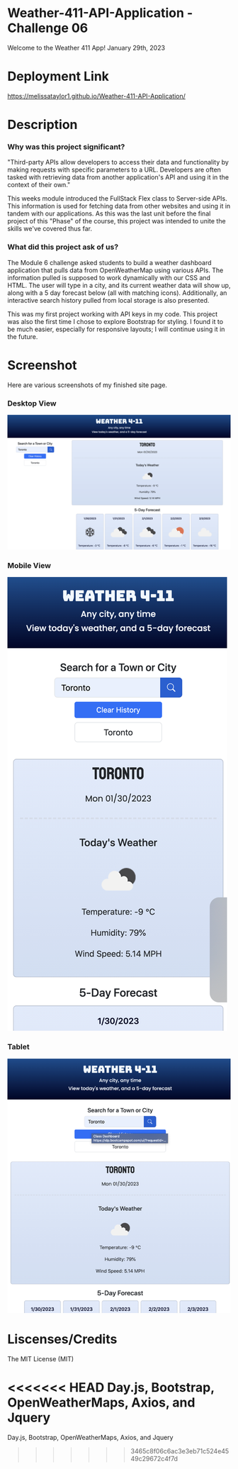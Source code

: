 # Weather-411-API-Application - Challenge 06
Welcome to the Weather 411 App!
January 29th, 2023

# Deployment Link

https://melissataylor1.github.io/Weather-411-API-Application/

# Description
### Why was this project significant?
"Third-party APIs allow developers to access their data and functionality by making requests with specific parameters to a URL. Developers are often tasked with retrieving data from another application's API and using it in the context of their own."

This weeks module introduced the FullStack Flex class to Server-side APIs. This information is used for fetching data from other websites and using it in tandem with our applications. As this was the last unit before the final project of this "Phase" of the course, this project was intended to unite the skills we've covered thus far. 


### What did this project ask of us? 
The Module 6 challenge asked students to build a weather dashboard application that pulls data from OpenWeatherMap using various APIs. The information pulled is supposed to work dynamically with our CSS and HTML. The user will type in a city, and its current weather data will show up, along with a 5 day forecast below (all with matching icons). Additionally, an interactive search history pulled from local storage is also presented. 

This was my first project working with API keys in my code. This project was also the first time I chose to explore Bootstrap for styling. I found it to be much easier, especially for responsive layouts; I will continue using it in the future. 


# Screenshot
Here are various screenshots of my finished site page.

### Desktop View
![Main section of laptop view](./assets/images/desktop.png)
### Mobile View
![Main section of mobile view](./assets/images/mobile.png)
### Tablet
![Main section of tablet view](./assets/images/tablet.png)


# Liscenses/Credits

The MIT License (MIT)

<<<<<<< HEAD
Day.js, Bootstrap, OpenWeatherMaps, Axios, and Jquery 
=======
Day.js, Bootstrap, OpenWeatherMaps, Axios, and Jquery 
>>>>>>> 3465c8f06c6ac3e3eb71c524e4549c29672c4f7d
